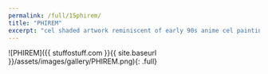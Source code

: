 ```yaml
---
permalink: /full/15phirem/
title: "PHIREM"
excerpt: "cel shaded artwork reminiscent of early 90s anime cel painting techniques, but with a unique western flair; an absence of large, joking eyes."
---
```


![PHIREM]({{ stuffostuff.com }}{{ site.baseurl }}/assets/images/gallery/PHIREM.png){: .full}